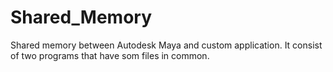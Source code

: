 # Shared_Memory
Shared memory between Autodesk Maya and custom application. It consist of two programs that have som files in common.
